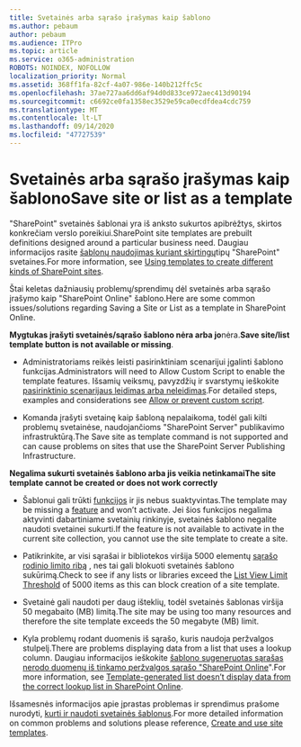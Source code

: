 ```yaml
---
title: Svetainės arba sąrašo įrašymas kaip šablono
ms.author: pebaum
author: pebaum
ms.audience: ITPro
ms.topic: article
ms.service: o365-administration
ROBOTS: NOINDEX, NOFOLLOW
localization_priority: Normal
ms.assetid: 368ff1fa-82cf-4a07-986e-140b212ffc5c
ms.openlocfilehash: 37ae727aa6dd6af94d0d833ce972aec413d90194
ms.sourcegitcommit: c6692ce0fa1358ec3529e59ca0ecdfdea4cdc759
ms.translationtype: MT
ms.contentlocale: lt-LT
ms.lasthandoff: 09/14/2020
ms.locfileid: "47727539"
---
```

# <a name="save-site-or-list-as-a-template"></a><span data-ttu-id="4631f-102">Svetainės arba sąrašo įrašymas kaip šablono</span><span class="sxs-lookup"><span data-stu-id="4631f-102">Save site or list as a template</span></span>

<span data-ttu-id="4631f-103">"SharePoint" svetainės šablonai yra iš anksto sukurtos apibrėžtys, skirtos konkrečiam verslo poreikiui.</span><span class="sxs-lookup"><span data-stu-id="4631f-103">SharePoint site templates are prebuilt definitions designed around a particular business need.</span></span> <span data-ttu-id="4631f-104">Daugiau informacijos rasite [šablonų naudojimas kuriant skirtingų](https://support.office.com/article/using-templates-to-create-different-kinds-of-sharepoint-sites-449eccec-ff99-4cf3-b62e-dcfee37e8da4)tipų "SharePoint" svetaines.</span><span class="sxs-lookup"><span data-stu-id="4631f-104">For more information, see [Using templates to create different kinds of SharePoint sites](https://support.office.com/article/using-templates-to-create-different-kinds-of-sharepoint-sites-449eccec-ff99-4cf3-b62e-dcfee37e8da4).</span></span>

<span data-ttu-id="4631f-105">Štai keletas dažniausių problemų/sprendimų dėl svetainės arba sąrašo įrašymo kaip "SharePoint Online" šablono.</span><span class="sxs-lookup"><span data-stu-id="4631f-105">Here are some common issues/solutions regarding Saving a Site or List as a template in SharePoint Online.</span></span>

<span data-ttu-id="4631f-106">**Mygtukas įrašyti svetainės/sąrašo šablono nėra arba jo**nėra.</span><span class="sxs-lookup"><span data-stu-id="4631f-106">**Save site/list template button is not available or missing**.</span></span> 

- <span data-ttu-id="4631f-107">Administratoriams reikės leisti pasirinktiniam scenarijui įgalinti šablono funkcijas.</span><span class="sxs-lookup"><span data-stu-id="4631f-107">Administrators will need to Allow Custom Script to enable the template features.</span></span> <span data-ttu-id="4631f-108">Išsamių veiksmų, pavyzdžių ir svarstymų ieškokite [pasirinktinio scenarijaus leidimas arba neleidimas](https://docs.microsoft.com/sharepoint/allow-or-prevent-custom-script).</span><span class="sxs-lookup"><span data-stu-id="4631f-108">For detailed steps, examples and considerations see [Allow or prevent custom script](https://docs.microsoft.com/sharepoint/allow-or-prevent-custom-script).</span></span>


- <span data-ttu-id="4631f-109">Komanda įrašyti svetainę kaip šabloną nepalaikoma, todėl gali kilti problemų svetainėse, naudojančioms "SharePoint Server" publikavimo infrastruktūrą.</span><span class="sxs-lookup"><span data-stu-id="4631f-109">The Save site as template command is not supported and can cause problems on sites that use the SharePoint Server Publishing Infrastructure.</span></span>


<span data-ttu-id="4631f-110">**Negalima sukurti svetainės šablono arba jis veikia netinkamai**</span><span class="sxs-lookup"><span data-stu-id="4631f-110">**The site template cannot be created or does not work correctly**</span></span>

- <span data-ttu-id="4631f-111">Šablonui gali trūkti [funkcijos](https://social.technet.microsoft.com/wiki/contents/articles/14423.sharepoint-2013-existing-features-guid.aspx) ir jis nebus suaktyvintas.</span><span class="sxs-lookup"><span data-stu-id="4631f-111">The template may be missing a [feature](https://social.technet.microsoft.com/wiki/contents/articles/14423.sharepoint-2013-existing-features-guid.aspx) and won’t activate.</span></span> <span data-ttu-id="4631f-112">Jei šios funkcijos negalima aktyvinti dabartiniame svetainių rinkinyje, svetainės šablono negalite naudoti svetainei sukurti.</span><span class="sxs-lookup"><span data-stu-id="4631f-112">If the feature is not available to activate in the current site collection, you cannot use the site template to create a site.</span></span>


- <span data-ttu-id="4631f-113">Patikrinkite, ar visi sąrašai ir bibliotekos viršija 5000 elementų [sąrašo rodinio limito ribą](https://support.office.com/article/Manage-large-lists-and-libraries-in-SharePoint-B8588DAE-9387-48C2-9248-C24122F07C59) , nes tai gali blokuoti svetainės šablono sukūrimą.</span><span class="sxs-lookup"><span data-stu-id="4631f-113">Check to see if any lists or libraries exceed the [List View Limit Threshold](https://support.office.com/article/Manage-large-lists-and-libraries-in-SharePoint-B8588DAE-9387-48C2-9248-C24122F07C59) of 5000 items as this can block creation of a site template.</span></span>


- <span data-ttu-id="4631f-114">Svetainė gali naudoti per daug išteklių, todėl svetainės šablonas viršija 50 megabaito (MB) limitą.</span><span class="sxs-lookup"><span data-stu-id="4631f-114">The site may be using too many resources and therefore the site template exceeds the 50 megabyte (MB) limit.</span></span>


- <span data-ttu-id="4631f-115">Kyla problemų rodant duomenis iš sąrašo, kuris naudoja peržvalgos stulpelį.</span><span class="sxs-lookup"><span data-stu-id="4631f-115">There are problems displaying data from a list that uses a lookup column.</span></span> <span data-ttu-id="4631f-116">Daugiau informacijos ieškokite [šablono sugeneruotas sąrašas nerodo duomenų iš tinkamo peržvalgos sąrašo "SharePoint Online](https://docs.microsoft.com/sharepoint/support/lists-and-libraries/template-generated-list-incorrect-data)".</span><span class="sxs-lookup"><span data-stu-id="4631f-116">For more information, see [Template-generated list doesn’t display data from the correct lookup list in SharePoint Online](https://docs.microsoft.com/sharepoint/support/lists-and-libraries/template-generated-list-incorrect-data).</span></span>


<span data-ttu-id="4631f-117">Išsamesnės informacijos apie įprastas problemas ir sprendimus prašome nurodyti, [kurti ir naudoti svetainės šablonus](https://support.office.com/article/Create-and-use-site-templates-60371B0F-00E0-4C49-A844-34759EBDD989).</span><span class="sxs-lookup"><span data-stu-id="4631f-117">For more detailed information on common problems and solutions please reference, [Create and use site templates](https://support.office.com/article/Create-and-use-site-templates-60371B0F-00E0-4C49-A844-34759EBDD989).</span></span>

